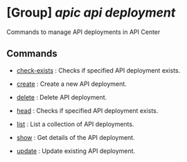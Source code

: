 # [Group] _apic api deployment_

Commands to manage API deployments in API Center

## Commands

- [check-exists](/Commands/apic/api/deployment/_check-exists.md)
: Checks if specified API deployment exists.

- [create](/Commands/apic/api/deployment/_create.md)
: Create a new API deployment.

- [delete](/Commands/apic/api/deployment/_delete.md)
: Delete API deployment.

- [head](/Commands/apic/api/deployment/_head.md)
: Checks if specified API deployment exists.

- [list](/Commands/apic/api/deployment/_list.md)
: List a collection of API deployments.

- [show](/Commands/apic/api/deployment/_show.md)
: Get details of the API deployment.

- [update](/Commands/apic/api/deployment/_update.md)
: Update existing API deployment.
